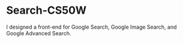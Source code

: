 # Search-CS50W
I designed a front-end for Google Search, Google Image Search, and Google Advanced Search.